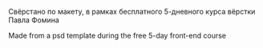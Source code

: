 Свёрстано по макету, в рамках бесплатного 5-дневного курса вёрстки Павла Фомина
 
Made from a psd template during the free 5-day front-end course
